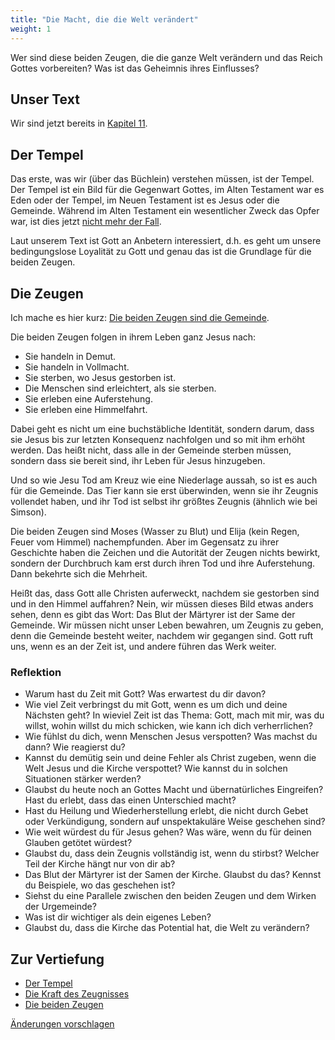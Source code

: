 ```yaml
---
title: "Die Macht, die die Welt verändert"
weight: 1
---
```



Wer sind diese beiden Zeugen, die die ganze Welt verändern und das Reich Gottes vorbereiten? Was ist das Geheimnis ihres Einflusses?


## Unser Text

<a name="33c1"></a>
Wir sind jetzt bereits in [Kapitel 11](https://www.bibleserver.com/SLT/Offenbarung11).


## Der Tempel

<a name="f910"></a>
Das erste, was wir (über das Büchlein) verstehen müssen, ist der Tempel. Der Tempel ist ein Bild für die Gegenwart Gottes, im Alten Testament war es Eden oder der Tempel, im Neuen Testament ist es Jesus oder die Gemeinde. Während im Alten Testament ein wesentlicher Zweck das Opfer war, ist dies jetzt [nicht mehr der Fall](https://www.bibleserver.com/SLT/Hebr%C3%A4er10%2C1-18).

Laut unserem Text ist Gott an Anbetern interessiert, d.h. es geht um unsere bedingungslose Loyalität zu Gott und genau das ist die Grundlage für die beiden Zeugen.


## Die Zeugen

<a name="3f6b"></a>
Ich mache es hier kurz: [Die beiden Zeugen sind die Gemeinde](../../../../content/witnesses/expl/the-two-witnesses).

Die beiden Zeugen folgen in ihrem Leben ganz Jesus nach:

- Sie handeln in Demut.
- Sie handeln in Vollmacht.
- Sie sterben, wo Jesus gestorben ist.
- Die Menschen sind erleichtert, als sie sterben.
- Sie erleben eine Auferstehung.
- Sie erleben eine Himmelfahrt.


Dabei geht es nicht um eine buchstäbliche Identität, sondern darum, dass sie Jesus bis zur letzten Konsequenz nachfolgen und so mit ihm erhöht werden. Das heißt nicht, dass alle in der Gemeinde sterben müssen, sondern dass sie bereit sind, ihr Leben für Jesus hinzugeben.

Und so wie Jesu Tod am Kreuz wie eine Niederlage aussah, so ist es auch für die Gemeinde. Das Tier kann sie erst überwinden, wenn sie ihr Zeugnis vollendet haben, und ihr Tod ist selbst ihr größtes Zeugnis (ähnlich wie bei Simson).

Die beiden Zeugen sind Moses (Wasser zu Blut) und Elija (kein Regen, Feuer vom Himmel) nachempfunden. Aber im Gegensatz zu ihrer Geschichte haben die Zeichen und die Autorität der Zeugen nichts bewirkt, sondern der Durchbruch kam erst durch ihren Tod und ihre Auferstehung. Dann bekehrte sich die Mehrheit.

Heißt das, dass Gott alle Christen auferweckt, nachdem sie gestorben sind und in den Himmel auffahren? Nein, wir müssen dieses Bild etwas anders sehen, denn es gibt das Wort: Das Blut der Märtyrer ist der Same der Gemeinde. Wir müssen nicht unser Leben bewahren, um Zeugnis zu geben, denn die Gemeinde besteht weiter, nachdem wir gegangen sind. Gott ruft uns, wenn es an der Zeit ist, und andere führen das Werk weiter.


### Reflektion

<a name="e32a"></a>
- Warum hast du Zeit mit Gott? Was erwartest du dir davon?
- Wie viel Zeit verbringst du mit Gott, wenn es um dich und deine Nächsten geht? In wieviel Zeit ist das Thema: Gott, mach mit mir, was du willst, wohin willst du mich schicken, wie kann ich dich verherrlichen?
- Wie fühlst du dich, wenn Menschen Jesus verspotten? Was machst du dann? Wie reagierst du?
- Kannst du demütig sein und deine Fehler als Christ zugeben, wenn die Welt Jesus und die Kirche verspottet? Wie kannst du in solchen Situationen stärker werden?
- Glaubst du heute noch an Gottes Macht und übernatürliches Eingreifen? Hast du erlebt, dass das einen Unterschied macht?
- Hast du Heilung und Wiederherstellung erlebt, die nicht durch Gebet oder Verkündigung, sondern auf unspektakuläre Weise geschehen sind?
- Wie weit würdest du für Jesus gehen? Was wäre, wenn du für deinen Glauben getötet würdest?
- Glaubst du, dass dein Zeugnis vollständig ist, wenn du stirbst? Welcher Teil der Kirche hängt nur von dir ab?
- Das Blut der Märtyrer ist der Samen der Kirche. Glaubst du das? Kennst du Beispiele, wo das geschehen ist?
- Siehst du eine Parallele zwischen den beiden Zeugen und dem Wirken der Urgemeinde?
- Was ist dir wichtiger als dein eigenes Leben?
- Glaubst du, dass die Kirche das Potential hat, die Welt zu verändern?







## Zur Vertiefung

<a name="6f23"></a>
- [Der Tempel](../../../../bible/keyword/expl/the-temple-and-the-presence-of-god)
- [Die Kraft des Zeugnisses](../../../../topics/power/short/the-power-of-testimony)
- [Die beiden Zeugen](../../../../content/witnesses/expl/the-two-witnesses)





[Änderungen vorschlagen](https://github.com/revelation-today/revelation-today/blob/main/exampleSite/content/docs/content/witnesses/appl/the-force-that-changes-the-world.de.md)
